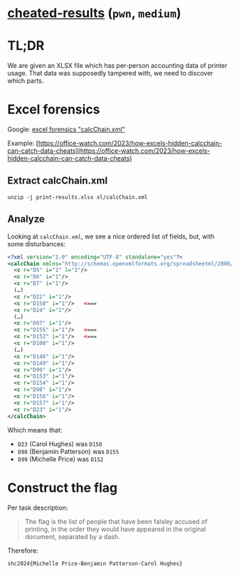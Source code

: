 # [cheated-results](http://ctf.m0unt41n.ch/challenges/cheated-results) (`pwn`, `medium`)

# TL;DR

We are given an XLSX file which has per-person accounting data of printer usage. That data was supposedly tampered with, we need to discover which parts.

# Excel forensics

Google: [excel forensics "calcChain.xml"](https://www.google.com/search?q=excel+forensics+%22calcChain.xml%22)

Example: [https://office-watch.com/2023/how-excels-hidden-calcchain-can-catch-data-cheats](https://office-watch.com/2023/how-excels-hidden-calcchain-can-catch-data-cheats)

## Extract calcChain.xml

```
unzip -j print-results.xlsx xl/calcChain.xml
```

## Analyze

Looking at `calcChain.xml`, we see a nice ordered list of fields, but, with some disturbances:

```xml
<?xml version="1.0" encoding="UTF-8" standalone="yes"?>
<calcChain xmlns="http://schemas.openxmlformats.org/spreadsheetml/2006/main">
  <c r="D5" i="1" l="1"/>
  <c r="D6" i="1"/>
  <c r="D7" i="1"/>
  (…)
  <c r="D22" i="1"/>
  <c r="D158" i="1"/>   <===
  <c r="D24" i="1"/>
  (…)
  <c r="D97" i="1"/>
  <c r="D155" i="1"/>   <===
  <c r="D152" i="1"/>   <===
  <c r="D100" i="1"/>
  (…)
  <c r="D148" i="1"/>
  <c r="D149" i="1"/>
  <c r="D99" i="1"/>
  <c r="D153" i="1"/>
  <c r="D154" i="1"/>
  <c r="D98" i="1"/>
  <c r="D156" i="1"/>
  <c r="D157" i="1"/>
  <c r="D23" i="1"/>
</calcChain>

```

Which means that:

- `D23` (Carol Hughes) was `D158`
- `D98` (Benjamin Patterson) was `D155`
- `D99` (Michelle Price) was `D152`

# Construct the flag

Per task description:

> The flag is the list of people that have been falsley accused of printing, in
> the order they would have appeared in the original document, separated by a
> dash.

Therefore:

```
shc2024{Michelle Price-Benjamin Patterson-Carol Hughes}
```
